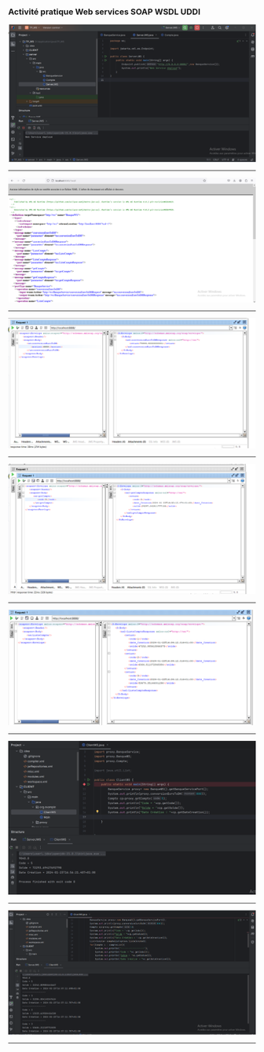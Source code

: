 <h3>Activité pratique Web services SOAP WSDL UDDI</h3>

<img src="captures/1.png">
<hr/>
<img src="captures/2.png">
<hr/>
<img src="captures/3.png">
<hr/>
<img src="captures/4.png">
<hr/>
<img src="captures/5.png">
<hr/>
<img src="captures/6.png">
<hr/>
<img src="captures/7.png">
<hr/>
